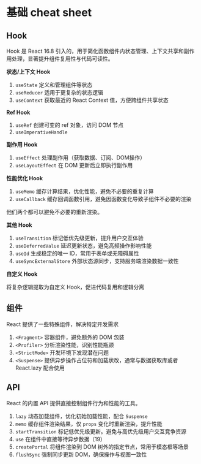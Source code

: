 # 基础 cheat sheet

## Hook

Hook 是 React 16.8 引入的，用于简化函数组件内状态管理、上下文共享和副作用处理，显著提升组件复用性与代码可读性。

**状态/上下文 Hook**

1. `useState` 定义和管理组件等状态
2. `useReducer`  适用于更复杂的状态逻辑
3. `useContext`  获取最近的 React Context 值，方便跨组件共享状态

**Ref Hook**

1. `useRef` 创建可变的 ref 对象，访问 DOM 节点
2. `useImperativeHandle`

**副作用 Hook**

1. `useEffect` 处理副作用（获取数据、订阅、DOM操作）
2. `useLayoutEffect`  在 DOM 更新后立即执行副作用

**性能优化 Hook**

1. `useMemo` 缓存计算结果，优化性能，避免不必要的重复计算
2. `useCallback` 缓存回调函数引用，避免因函数变化导致子组件不必要的渲染

他们两个都可以避免不必要的重新渲染。

**其他 Hook**

1. `useTransition` 标记低优先级更新，提升用户交互体验
2. `useDeferredValue` 延迟更新状态，避免高频操作影响性能
3. `useId` 生成稳定的唯一 ID，常用于表单或无障碍属性
4. `useSyncExternalStore` 外部状态源同步，支持服务端渲染数据一致性

**自定义 Hook**

将复杂逻辑提取为自定义 Hook，促进代码复用和逻辑分离

## 组件

React 提供了一些特殊组件，解决特定开发需求

1. `<Fragment>` 容器组件，避免额外的 DOM 包装
2. `<Profiler>` 分析渲染性能，识别性能瓶颈
3. `<StrictMode>` 开发环境下发现潜在问题
4. `<Suspense>` 提供异步操作占位符和加载状改，通常与数据获取库或者 React.lazy 配合使用

## API

React 的内置 API 提供直接控制组件行为和性能的工具。

1. `lazy` 动态加载组件，优化初始加载性能，配合 `Suspense`
2. `memo` 缓存组件渲染结果，仅 `props` 变化时重新渲染，提升性能
3. `startTransition` 标记低优先级更新。避免与高优先级用户交互竞争资源
4. `use` 在组件中直接等待异步数据（19）
5. `createPortal` 将组件渲染到 DOM 树外的指定节点，常用于模态框等场景
6. `flushSync` 强制同步更新 DOM，确保操作与视图一致性